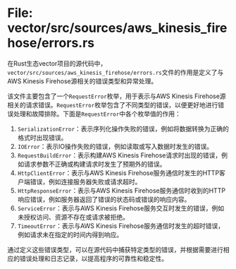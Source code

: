 # File: vector/src/sources/aws_kinesis_firehose/errors.rs

在Rust生态vector项目的源代码中，`vector/src/sources/aws_kinesis_firehose/errors.rs`文件的作用是定义了与AWS Kinesis Firehose源相关的错误类型和异常处理。

该文件主要包含了一个`RequestError`枚举，用于表示与AWS Kinesis Firehose源相关的请求错误。`RequestError`枚举包含了不同类型的错误，以便更好地进行错误处理和故障排除。下面是`RequestError`中各个枚举值的作用：

1. `SerializationError`：表示序列化操作失败的错误，例如将数据转换为正确的格式时出现错误。
2. `IOError`：表示IO操作失败的错误，例如读取或写入数据时发生的错误。
3. `RequestBuildError`：表示构建AWS Kinesis Firehose请求时出现的错误，例如请求参数不正确或构建请求时发生了预期外的错误。
4. `HttpClientError`：表示与AWS Kinesis Firehose服务通信时发生的HTTP客户端错误，例如连接服务器失败或请求超时。
5. `HttpResponseError`：表示与AWS Kinesis Firehose服务通信时收到的HTTP响应错误，例如服务器返回了错误的状态码或错误的响应内容。
6. `ServiceError`：表示与AWS Kinesis Firehose服务交互时发生的错误，例如未授权访问、资源不存在或请求被拒绝。
7. `TimeoutError`：表示与AWS Kinesis Firehose服务通信时发生的超时错误，例如请求未在指定的时间内得到响应。

通过定义这些错误类型，可以在源代码中捕获特定类型的错误，并根据需要进行相应的错误处理和日志记录，以提高程序的可靠性和稳定性。

